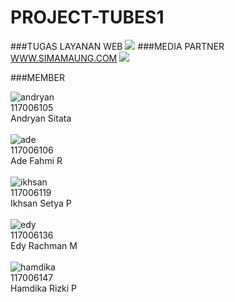 PROJECT-TUBES1
==============

###TUGAS LAYANAN WEB 
![](http://www.viterbi.net/wp-content/uploads/2013/01/Github.jpg)
###MEDIA PARTNER [WWW.SIMAMAUNG.COM]((http://simamaung.com/)) 
![](http://i110.photobucket.com/albums/n84/hevi_fauzan/Persib/Sima%20maung/logo-simamaung.jpg)

###MEMBER

![andryan](https://avatars2.githubusercontent.com/u/7258913?s=120)
<br>117006105
<br>Andryan Sitata
<br>
<br>
![ade](https://avatars1.githubusercontent.com/u/7203360?s=120)
<br>117006106
<br>Ade Fahmi R
<br>
<br>
![ikhsan](https://avatars1.githubusercontent.com/u/7259248?s=120)
<br>117006119
<br>Ikhsan Setya P
<br>
<br>
![edy](https://avatars2.githubusercontent.com/u/7258850?s=120)
<br>117006136
<br>Edy Rachman M
<br>
<br>
![hamdika](https://avatars3.githubusercontent.com/u/7258764?s=120)
<br>117006147
<br>Hamdika Rizki P





